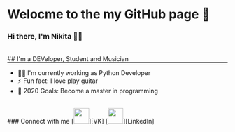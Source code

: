 # Welocme to the my GitHub page 🎉

### Hi there, I'm Nikita 👋😀

<br/>
## I'm a DEVeloper, Student and Musician
<hr style="height:1px; margin-top: 0px">

- 🧙‍♂️ I'm currently working as Python Developer
- ⚡ Fun fact: I love play guitar
- 🥅 2020 Goals: Become a master in programming
<br>
### Connect with me
[<img src="https://www.flaticon.com/svg/static/icons/svg/145/145813.svg" width="35px"/>][VK]
[<img src="https://www.flaticon.com/svg/static/icons/svg/145/145807.svg" width="35px"/>][LinkedIn]

<br/>
<br/>

[VK]: https://vk.com/nikefr7
[LinkedIn]: https://www.linkedin.com/in/nikita-efremov-6820a2130/
